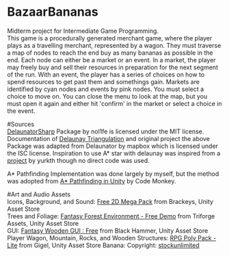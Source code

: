 # BazaarBananas
Midterm project for Intermediate Game Programming.  
This game is a procedurally generated merchant game, where the player plays as a travelling merchant, represented by a wagon. They must traverse a map of nodes to reach the end buy as many bananas as possible in the end.
Each node can either be a market or an event. In a market, the player may freely buy and sell their resources in preparation for the next segment of the run.
With an event, the player has a series of choices on how to spend resources to get past them and somethings gain.
Markets are identified by cyan nodes and events by pink nodes. You must select a choice to move on.
You can close the menu to look at the map, but you must open it again and either hit 'confirm' in the market or select a choice in the event.

#Sources  
[DelaunatorSharp](https://github.com/nol1fe/delaunator-sharp) Package by nol1fe is licensed under the MIT license.   
Documentation of [Delaunay Triangulation](https://github.com/mapbox/delaunator) and original project the above Package was adapted from Delaunator by mapbox which is licensed under the ISC license. 
Inspiration to use A* star with delaunay was inspired from a [project](https://github.com/yurkth/stsmapgen) by yurkth though no direct code was used.

A* Pathfinding Implementation was done largely by myself, but the method was adopted from [A* Pathfinding in Unity](https://www.youtube.com/watch?v=alU04hvz6L4) by Code Monkey.

#Art and Audio Assets  
Icons, Background, and Sound: [Free 2D Mega Pack](https://assetstore.unity.com/packages/2d/free-2d-mega-pack-177430) from Brackeys, Unity Asset Store  
Trees and Foliage: [Fantasy Forest Environment - Free Demo](https://assetstore.unity.com/packages/3d/environments/fantasy/fantasy-forest-environment-free-demo-35361) from Triforge Assets, Unity Asset Store  
GUI: [Fantasy Wooden GUI : Free](https://assetstore.unity.com/packages/2d/gui/fantasy-wooden-gui-free-103811) from Black Hammer, Unity Asset Store  
Player Wagon, Mountain, Rocks, and Wooden Structures: [RPG Poly Pack - Lite](https://assetstore.unity.com/packages/3d/environments/landscapes/rpg-poly-pack-lite-148410) from Gigel, Unity Asset Store
Banana: Copyright: [stockunlimited](https://stock.pixlr.com/creator/stockunlimited)
